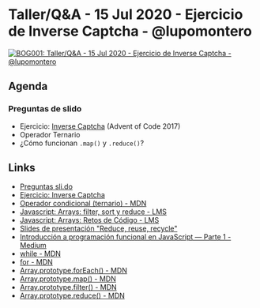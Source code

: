 # Taller/Q&A - 15 Jul 2020 - Ejercicio de Inverse Captcha - @lupomontero

[![BOG001: Taller/Q&A - 15 Jul 2020 - Ejercicio de Inverse Captcha - @lupomontero](https://img.youtube.com/vi/SqEhKF2LNE0/0.jpg)](https://youtu.be/SqEhKF2LNE0)

## Agenda

### Preguntas de slido

* Ejercicio: [Inverse Captcha](https://gist.github.com/lupomontero/38145872337619cadb8316a13254076a) (Advent of Code 2017)
* Operador Ternario
* ¿Cómo funcionan `.map()` y `.reduce()`?

## Links

* [Preguntas sli.do](https://app.sli.do/event/vzxubyup/live/questions)
* [Ejercicio: Inverse Captcha](https://gist.github.com/lupomontero/38145872337619cadb8316a13254076a)
* [Operador condicional (ternario) - MDN](https://developer.mozilla.org/es/docs/Web/JavaScript/Referencia/Operadores/Conditional_Operator)
* [Javascript: Arrays: filter, sort y reduce - LMS](https://lms.laboratoria.la/cohorts/bog-2020-05-bc-core-bog001/courses/javascript/04-arrays/03-filter-map-sort-reduce)
* [Javascript: Arrays: Retos de Código - LMS](https://lms.laboratoria.la/cohorts/bog-2020-05-bc-core-bog001/courses/javascript/04-arrays/06-practice)
* [Slides de presentación "Reduce, reuse, recycle"](https://docs.google.com/presentation/d/e/2PACX-1vT5RkPmsnGUZ1A8KgwklCnQ3Vck21Ux6V2SNXPQWZLlLYO1a13TOL39c0o5P-JI7FUDZT-NjgKYfFde/pub?start=false&loop=false&delayms=3000#slide=id.g505fae5086_0_7)
* [Introducción a programación funcional en JavaScript — Parte 1 - Medium](https://medium.com/laboratoria-developers/introducci%C3%B3n-a-la-programaci%C3%B3n-funcional-en-javascript-parte-1-e0b1d0b2142e)
* [while - MDN](https://developer.mozilla.org/es/docs/Web/JavaScript/Referencia/Sentencias/while)
* [for - MDN](https://developer.mozilla.org/es/docs/Web/JavaScript/Referencia/Sentencias/for)
* [Array.prototype.forEach() - MDN](https://developer.mozilla.org/es/docs/Web/JavaScript/Referencia/Objetos_globales/Array/forEach)
* [Array.prototype.map() - MDN](https://developer.mozilla.org/es/docs/Web/JavaScript/Referencia/Objetos_globales/Array/map)
* [Array.prototype.filter() - MDN](https://developer.mozilla.org/es/docs/Web/JavaScript/Referencia/Objetos_globales/Array/filter)
* [Array.prototype.reduce() - MDN](https://developer.mozilla.org/es/docs/Web/JavaScript/Referencia/Objetos_globales/Array/reduce)
